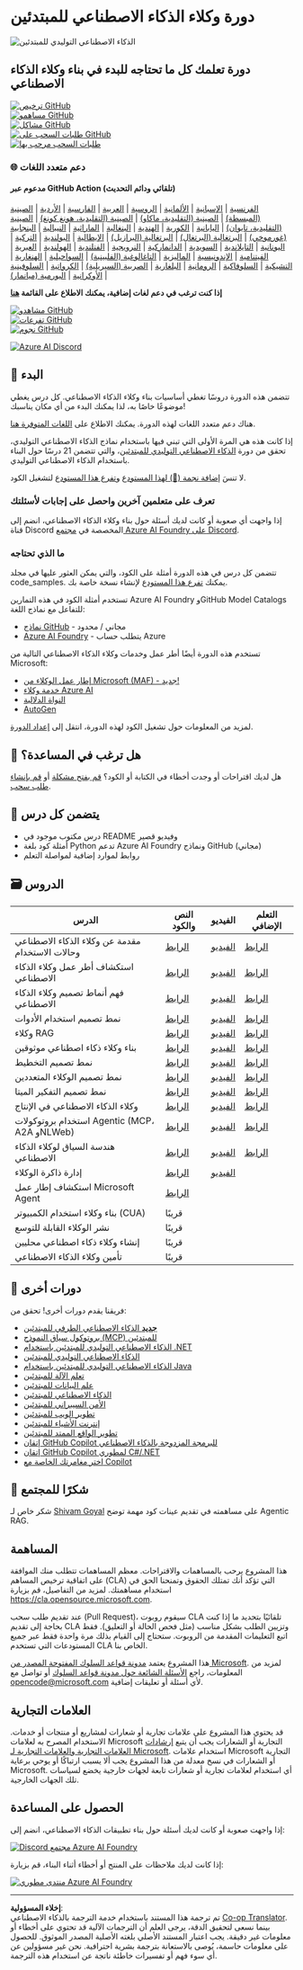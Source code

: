 <!--
CO_OP_TRANSLATOR_METADATA:
{
  "original_hash": "fbe8e2c7026d42ed06780dce1b06fd61",
  "translation_date": "2025-10-03T14:10:32+00:00",
  "source_file": "README.md",
  "language_code": "ar"
}
-->
# دورة وكلاء الذكاء الاصطناعي للمبتدئين

![الذكاء الاصطناعي التوليدي للمبتدئين](../../translated_images/repo-thumbnailv2.06f4a48036fde647f6ba4eb19f5651babe59bb30e972748afb349e47725d7601.ar.png)

## دورة تعلمك كل ما تحتاجه للبدء في بناء وكلاء الذكاء الاصطناعي

[![ترخيص GitHub](https://img.shields.io/github/license/microsoft/ai-agents-for-beginners.svg)](https://github.com/microsoft/ai-agents-for-beginners/blob/master/LICENSE?WT.mc_id=academic-105485-koreyst)  
[![مساهمو GitHub](https://img.shields.io/github/contributors/microsoft/ai-agents-for-beginners.svg)](https://GitHub.com/microsoft/ai-agents-for-beginners/graphs/contributors/?WT.mc_id=academic-105485-koreyst)  
[![مشاكل GitHub](https://img.shields.io/github/issues/microsoft/ai-agents-for-beginners.svg)](https://GitHub.com/microsoft/ai-agents-for-beginners/issues/?WT.mc_id=academic-105485-koreyst)  
[![طلبات السحب على GitHub](https://img.shields.io/github/issues-pr/microsoft/ai-agents-for-beginners.svg)](https://GitHub.com/microsoft/ai-agents-for-beginners/pulls/?WT.mc_id=academic-105485-koreyst)  
[![طلبات السحب مرحب بها](https://img.shields.io/badge/PRs-welcome-brightgreen.svg?style=flat-square)](http://makeapullrequest.com?WT.mc_id=academic-105485-koreyst)

### 🌐 دعم متعدد اللغات

#### مدعوم عبر GitHub Action (تلقائي ودائم التحديث)

[الفرنسية](../fr/README.md) | [الإسبانية](../es/README.md) | [الألمانية](../de/README.md) | [الروسية](../ru/README.md) | [العربية](./README.md) | [الفارسية](../fa/README.md) | [الأردية](../ur/README.md) | [الصينية (المبسطة)](../zh/README.md) | [الصينية (التقليدية، ماكاو)](../mo/README.md) | [الصينية (التقليدية، هونغ كونغ)](../hk/README.md) | [الصينية (التقليدية، تايوان)](../tw/README.md) | [اليابانية](../ja/README.md) | [الكورية](../ko/README.md) | [الهندية](../hi/README.md) | [البنغالية](../bn/README.md) | [الماراثية](../mr/README.md) | [النيبالية](../ne/README.md) | [البنجابية (غورموخي)](../pa/README.md) | [البرتغالية (البرتغال)](../pt/README.md) | [البرتغالية (البرازيل)](../br/README.md) | [الإيطالية](../it/README.md) | [البولندية](../pl/README.md) | [التركية](../tr/README.md) | [اليونانية](../el/README.md) | [التايلاندية](../th/README.md) | [السويدية](../sv/README.md) | [الدانماركية](../da/README.md) | [النرويجية](../no/README.md) | [الفنلندية](../fi/README.md) | [الهولندية](../nl/README.md) | [العبرية](../he/README.md) | [الفيتنامية](../vi/README.md) | [الإندونيسية](../id/README.md) | [الماليزية](../ms/README.md) | [التاغالوغية (الفلبينية)](../tl/README.md) | [السواحيلية](../sw/README.md) | [الهنغارية](../hu/README.md) | [التشيكية](../cs/README.md) | [السلوفاكية](../sk/README.md) | [الرومانية](../ro/README.md) | [البلغارية](../bg/README.md) | [الصربية (السيريلية)](../sr/README.md) | [الكرواتية](../hr/README.md) | [السلوفينية](../sl/README.md) | [الأوكرانية](../uk/README.md) | [البورمية (ميانمار)](../my/README.md)

**إذا كنت ترغب في دعم لغات إضافية، يمكنك الاطلاع على القائمة [هنا](https://github.com/Azure/co-op-translator/blob/main/getting_started/supported-languages.md)**

[![مشاهدو GitHub](https://img.shields.io/github/watchers/microsoft/ai-agents-for-beginners.svg?style=social&label=Watch)](https://GitHub.com/microsoft/ai-agents-for-beginners/watchers/?WT.mc_id=academic-105485-koreyst)  
[![تفرعات GitHub](https://img.shields.io/github/forks/microsoft/ai-agents-for-beginners.svg?style=social&label=Fork)](https://GitHub.com/microsoft/ai-agents-for-beginners/network/?WT.mc_id=academic-105485-koreyst)  
[![نجوم GitHub](https://img.shields.io/github/stars/microsoft/ai-agents-for-beginners.svg?style=social&label=Star)](https://GitHub.com/microsoft/ai-agents-for-beginners/stargazers/?WT.mc_id=academic-105485-koreyst)

[![Azure AI Discord](https://dcbadge.limes.pink/api/server/kzRShWzttr)](https://discord.gg/kzRShWzttr)

## 🌱 البدء

تتضمن هذه الدورة دروسًا تغطي أساسيات بناء وكلاء الذكاء الاصطناعي. كل درس يغطي موضوعًا خاصًا به، لذا يمكنك البدء من أي مكان يناسبك!

هناك دعم متعدد اللغات لهذه الدورة. يمكنك الاطلاع على [اللغات المتوفرة هنا](../..).

إذا كانت هذه هي المرة الأولى التي تبني فيها باستخدام نماذج الذكاء الاصطناعي التوليدي، تحقق من دورة [الذكاء الاصطناعي التوليدي للمبتدئين](https://aka.ms/genai-beginners)، والتي تتضمن 21 درسًا حول البناء باستخدام الذكاء الاصطناعي التوليدي.

لا تنسَ [إضافة نجمة (🌟) لهذا المستودع](https://docs.github.com/en/get-started/exploring-projects-on-github/saving-repositories-with-stars?WT.mc_id=academic-105485-koreyst) و[تفرع هذا المستودع](https://github.com/microsoft/ai-agents-for-beginners/fork) لتشغيل الكود.

### تعرف على متعلمين آخرين واحصل على إجابات لأسئلتك

إذا واجهت أي صعوبة أو كانت لديك أسئلة حول بناء وكلاء الذكاء الاصطناعي، انضم إلى قناة Discord المخصصة في [مجتمع Azure AI Foundry على Discord](https://aka.ms/ai-agents/discord).

### ما الذي تحتاجه

تتضمن كل درس في هذه الدورة أمثلة على الكود، والتي يمكن العثور عليها في مجلد code_samples. يمكنك [تفرع هذا المستودع](https://github.com/microsoft/ai-agents-for-beginners/fork) لإنشاء نسخة خاصة بك.

تستخدم أمثلة الكود في هذه التمارين Azure AI Foundry وGitHub Model Catalogs للتفاعل مع نماذج اللغة:

- [نماذج GitHub](https://aka.ms/ai-agents-beginners/github-models) - مجاني / محدود  
- [Azure AI Foundry](https://aka.ms/ai-agents-beginners/ai-foundry) - يتطلب حساب Azure  

تستخدم هذه الدورة أيضًا أطر عمل وخدمات وكلاء الذكاء الاصطناعي التالية من Microsoft:

- [إطار عمل الوكلاء من Microsoft (MAF) - جديد!](https://aka.ms/ai-agents-beginners/agent-framewrok)  
- [خدمة وكلاء Azure AI](https://aka.ms/ai-agents-beginners/ai-agent-service)  
- [النواة الدلالية](https://aka.ms/ai-agents-beginners/semantic-kernel)  
- [AutoGen](https://aka.ms/ai-agents/autogen)  

لمزيد من المعلومات حول تشغيل الكود لهذه الدورة، انتقل إلى [إعداد الدورة](./00-course-setup/README.md).

## 🙏 هل ترغب في المساعدة؟

هل لديك اقتراحات أو وجدت أخطاء في الكتابة أو الكود؟ [قم بفتح مشكلة](https://github.com/microsoft/ai-agents-for-beginners/issues?WT.mc_id=academic-105485-koreyst) أو [قم بإنشاء طلب سحب](https://github.com/microsoft/ai-agents-for-beginners/pulls?WT.mc_id=academic-105485-koreyst).

## 📂 يتضمن كل درس

- درس مكتوب موجود في README وفيديو قصير  
- أمثلة كود بلغة Python تدعم Azure AI Foundry ونماذج GitHub (مجاني)  
- روابط لموارد إضافية لمواصلة التعلم  

## 🗃️ الدروس

| **الدرس**                                   | **النص والكود**                                   | **الفيديو**                                                  | **التعلم الإضافي**                                                                     |
|----------------------------------------------|----------------------------------------------------|------------------------------------------------------------|----------------------------------------------------------------------------------------|
| مقدمة عن وكلاء الذكاء الاصطناعي وحالات الاستخدام | [الرابط](./01-intro-to-ai-agents/README.md)       | [الفيديو](https://youtu.be/3zgm60bXmQk?si=z8QygFvYQv-9WtO1) | [الرابط](https://aka.ms/ai-agents-beginners/collection?WT.mc_id=academic-105485-koreyst) |
| استكشاف أطر عمل وكلاء الذكاء الاصطناعي       | [الرابط](./02-explore-agentic-frameworks/README.md) | [الفيديو](https://youtu.be/ODwF-EZo_O8?si=Vawth4hzVaHv-u0H) | [الرابط](https://aka.ms/ai-agents-beginners/collection?WT.mc_id=academic-105485-koreyst) |
| فهم أنماط تصميم وكلاء الذكاء الاصطناعي       | [الرابط](./03-agentic-design-patterns/README.md)  | [الفيديو](https://youtu.be/m9lM8qqoOEA?si=BIzHwzstTPL8o9GF) | [الرابط](https://aka.ms/ai-agents-beginners/collection?WT.mc_id=academic-105485-koreyst) |
| نمط تصميم استخدام الأدوات                   | [الرابط](./04-tool-use/README.md)                 | [الفيديو](https://youtu.be/vieRiPRx-gI?si=2z6O2Xu2cu_Jz46N) | [الرابط](https://aka.ms/ai-agents-beginners/collection?WT.mc_id=academic-105485-koreyst) |
| وكلاء RAG                                    | [الرابط](./05-agentic-rag/README.md)              | [الفيديو](https://youtu.be/WcjAARvdL7I?si=gKPWsQpKiIlDH9A3) | [الرابط](https://aka.ms/ai-agents-beginners/collection?WT.mc_id=academic-105485-koreyst) |
| بناء وكلاء ذكاء اصطناعي موثوقين              | [الرابط](./06-building-trustworthy-agents/README.md) | [الفيديو](https://youtu.be/iZKkMEGBCUQ?si=jZjpiMnGFOE9L8OK) | [الرابط](https://aka.ms/ai-agents-beginners/collection?WT.mc_id=academic-105485-koreyst) |
| نمط تصميم التخطيط                           | [الرابط](./07-planning-design/README.md)          | [الفيديو](https://youtu.be/kPfJ2BrBCMY?si=6SC_iv_E5-mzucnC) | [الرابط](https://aka.ms/ai-agents-beginners/collection?WT.mc_id=academic-105485-koreyst) |
| نمط تصميم الوكلاء المتعددين                  | [الرابط](./08-multi-agent/README.md)              | [الفيديو](https://youtu.be/V6HpE9hZEx0?si=rMgDhEu7wXo2uo6g) | [الرابط](https://aka.ms/ai-agents-beginners/collection?WT.mc_id=academic-105485-koreyst) |
| نمط تصميم التفكير الميتا                     | [الرابط](./09-metacognition/README.md)            | [الفيديو](https://youtu.be/His9R6gw6Ec?si=8gck6vvdSNCt6OcF) | [الرابط](https://aka.ms/ai-agents-beginners/collection?WT.mc_id=academic-105485-koreyst) |
| وكلاء الذكاء الاصطناعي في الإنتاج            | [الرابط](./10-ai-agents-production/README.md)     | [الفيديو](https://youtu.be/l4TP6IyJxmQ?si=31dnhexRo6yLRJDl) | [الرابط](https://aka.ms/ai-agents-beginners/collection?WT.mc_id=academic-105485-koreyst) |
| استخدام بروتوكولات Agentic (MCP، A2A وNLWeb) | [الرابط](./11-agentic-protocols/README.md)           | [الفيديو](https://youtu.be/X-Dh9R3Opn8)                                 | [الرابط](https://aka.ms/ai-agents-beginners/collection?WT.mc_id=academic-105485-koreyst) |
| هندسة السياق لوكلاء الذكاء الاصطناعي            | [الرابط](./12-context-engineering/README.md)         | [الفيديو](https://youtu.be/F5zqRV7gEag)                                 | [الرابط](https://aka.ms/ai-agents-beginners/collection?WT.mc_id=academic-105485-koreyst) |
| إدارة ذاكرة الوكلاء                            | [الرابط](./13-agent-memory/README.md)     |      [الفيديو](https://youtu.be/QrYbHesIxpw?si=vZkVwKrQ4ieCcIPx)                                                      |                                                                                        |
| استكشاف إطار عمل Microsoft Agent                         | [الرابط](./14-microsoft-agent-framework/README.md)                            |                                                            |                                                                                        |
| بناء وكلاء استخدام الكمبيوتر (CUA)           | قريبًا                            |                                                            |                                                                                        |
| نشر الوكلاء القابلة للتوسع                    | قريبًا                            |                                                            |                                                                                        |
| إنشاء وكلاء ذكاء اصطناعي محليين                     | قريبًا                               |                                                            |                                                                                        |
| تأمين وكلاء الذكاء الاصطناعي                           | قريبًا                               |                                                            |                                                                                        |

## 🎒 دورات أخرى

فريقنا يقدم دورات أخرى! تحقق من:

- [**جديد** الذكاء الاصطناعي الطرفي للمبتدئين](https://github.com/microsoft/edgeai-for-beginners?WT.mc_id=academic-105485-koreyst)
- [بروتوكول سياق النموذج (MCP) للمبتدئين](https://github.com/microsoft/mcp-for-beginners?WT.mc_id=academic-105485-koreyst)
- [الذكاء الاصطناعي التوليدي للمبتدئين باستخدام .NET](https://github.com/microsoft/Generative-AI-for-beginners-dotnet?WT.mc_id=academic-105485-koreyst)
- [الذكاء الاصطناعي التوليدي للمبتدئين](https://github.com/microsoft/generative-ai-for-beginners?WT.mc_id=academic-105485-koreyst)
- [الذكاء الاصطناعي التوليدي للمبتدئين باستخدام Java](https://github.com/microsoft/generative-ai-for-beginners-java?WT.mc_id=academic-105485-koreyst)
- [تعلم الآلة للمبتدئين](https://aka.ms/ml-beginners?WT.mc_id=academic-105485-koreyst)
- [علم البيانات للمبتدئين](https://aka.ms/datascience-beginners?WT.mc_id=academic-105485-koreyst)
- [الذكاء الاصطناعي للمبتدئين](https://aka.ms/ai-beginners?WT.mc_id=academic-105485-koreyst)
- [الأمن السيبراني للمبتدئين](https://github.com/microsoft/Security-101??WT.mc_id=academic-96948-sayoung)
- [تطوير الويب للمبتدئين](https://aka.ms/webdev-beginners?WT.mc_id=academic-105485-koreyst)
- [إنترنت الأشياء للمبتدئين](https://aka.ms/iot-beginners?WT.mc_id=academic-105485-koreyst)
- [تطوير الواقع الممتد للمبتدئين](https://github.com/microsoft/xr-development-for-beginners?WT.mc_id=academic-105485-koreyst)
- [إتقان GitHub Copilot للبرمجة المزدوجة بالذكاء الاصطناعي](https://aka.ms/GitHubCopilotAI?WT.mc_id=academic-105485-koreyst)
- [إتقان GitHub Copilot لمطوري C#/.NET](https://github.com/microsoft/mastering-github-copilot-for-dotnet-csharp-developers?WT.mc_id=academic-105485-koreyst)
- [اختر مغامرتك الخاصة مع Copilot](https://github.com/microsoft/CopilotAdventures?WT.mc_id=academic-105485-koreyst)

## 🌟 شكرًا للمجتمع

شكر خاص لـ [Shivam Goyal](https://www.linkedin.com/in/shivam2003/) على مساهمته في تقديم عينات كود مهمة توضح Agentic RAG.

## المساهمة

هذا المشروع يرحب بالمساهمات والاقتراحات. معظم المساهمات تتطلب منك الموافقة على اتفاقية ترخيص المساهم (CLA) التي تؤكد أنك تمتلك الحقوق وتمنحنا الحق في استخدام مساهمتك. لمزيد من التفاصيل، قم بزيارة <https://cla.opensource.microsoft.com>.

عند تقديم طلب سحب (Pull Request)، سيقوم روبوت CLA تلقائيًا بتحديد ما إذا كنت بحاجة إلى تقديم CLA وتزيين الطلب بشكل مناسب (مثل فحص الحالة أو التعليق). فقط اتبع التعليمات المقدمة من الروبوت. ستحتاج إلى القيام بذلك مرة واحدة فقط عبر جميع المستودعات التي تستخدم CLA الخاص بنا.

هذا المشروع يعتمد [مدونة قواعد السلوك المفتوحة المصدر من Microsoft](https://opensource.microsoft.com/codeofconduct/).
لمزيد من المعلومات، راجع [الأسئلة الشائعة حول مدونة قواعد السلوك](https://opensource.microsoft.com/codeofconduct/faq/) أو
تواصل مع [opencode@microsoft.com](mailto:opencode@microsoft.com) لأي أسئلة أو تعليقات إضافية.

## العلامات التجارية

قد يحتوي هذا المشروع على علامات تجارية أو شعارات لمشاريع أو منتجات أو خدمات. الاستخدام المصرح به لعلامات Microsoft التجارية أو الشعارات يجب أن يتبع
[إرشادات العلامات التجارية والعلامات التجارية لـ Microsoft](https://www.microsoft.com/legal/intellectualproperty/trademarks/usage/general).
استخدام علامات Microsoft التجارية أو الشعارات في نسخ معدلة من هذا المشروع يجب ألا يسبب ارتباكًا أو يوحي برعاية Microsoft.
أي استخدام لعلامات تجارية أو شعارات تابعة لجهات خارجية يخضع لسياسات تلك الجهات الخارجية.

## الحصول على المساعدة

إذا واجهت صعوبة أو كانت لديك أسئلة حول بناء تطبيقات الذكاء الاصطناعي، انضم إلى:

[![Discord مجتمع Azure AI Foundry](https://img.shields.io/badge/Discord-Azure_AI_Foundry_Community_Discord-blue?style=for-the-badge&logo=discord&color=5865f2&logoColor=fff)](https://aka.ms/foundry/discord)

إذا كانت لديك ملاحظات على المنتج أو أخطاء أثناء البناء، قم بزيارة:

[![منتدى مطوري Azure AI Foundry](https://img.shields.io/badge/GitHub-Azure_AI_Foundry_Developer_Forum-blue?style=for-the-badge&logo=github&color=000000&logoColor=fff)](https://aka.ms/foundry/forum)

---

**إخلاء المسؤولية**:  
تم ترجمة هذا المستند باستخدام خدمة الترجمة بالذكاء الاصطناعي [Co-op Translator](https://github.com/Azure/co-op-translator). بينما نسعى لتحقيق الدقة، يرجى العلم أن الترجمات الآلية قد تحتوي على أخطاء أو معلومات غير دقيقة. يجب اعتبار المستند الأصلي بلغته الأصلية المصدر الموثوق. للحصول على معلومات حاسمة، يُوصى بالاستعانة بترجمة بشرية احترافية. نحن غير مسؤولين عن أي سوء فهم أو تفسيرات خاطئة ناتجة عن استخدام هذه الترجمة.